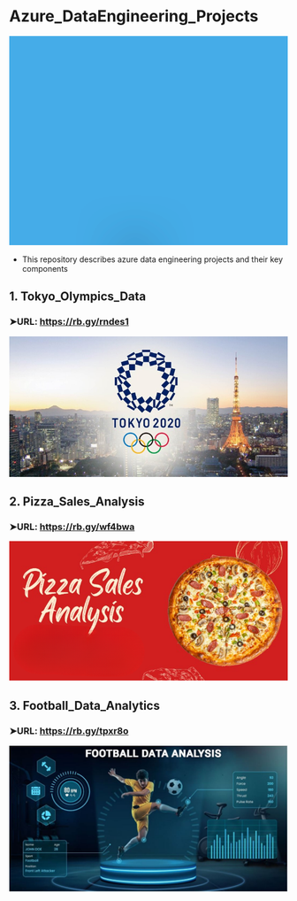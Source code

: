 # Azure_DataEngineering_Projects
![logo](https://github.com/Shoaib9288/Azure_DataEngineering_Projects/blob/main/Resources/Microsoft%20Azure.gif)

- This repository describes azure data engineering projects and their key components

## 1. Tokyo_Olympics_Data
### ➤URL: https://rb.gy/rndes1
![logo](https://github.com/Shoaib9288/Azure_DataEngineering_Projects/blob/main/tokyo-olympic-azure-data-engineering-project/Tokyo%20Olympics.jpg)

## 2. Pizza_Sales_Analysis
### ➤URL: https://rb.gy/wf4bwa
![logo](https://github.com/Shoaib9288/Azure_DataEngineering_Projects/blob/main/Pizza_Sales_Analysis_Azure-dataengineering-project/Pizza%20Sales%20Analysis.png)

## 3. Football_Data_Analytics
### ➤URL: https://rb.gy/tpxr8o
![logo](https://github.com/Shoaib9288/Azure_DataEngineering_Projects/blob/main/Football_Data_Analysis-Azure-End2End_Project/Football%20Data%20Analytics.jpg)

